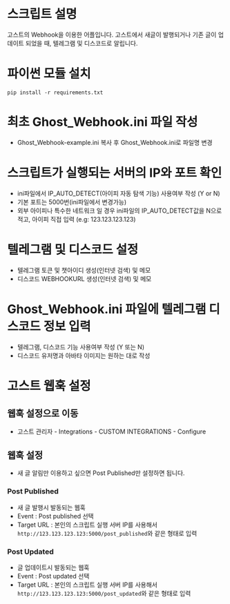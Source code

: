 # 스크립트 설명
고스트의 Webhook을 이용한 어플입니다.
고스트에서 새글이 발행되거나 기존 글이 업데이트 되었을 때, 텔레그램 및 디스코드로 알립니다.

# 파이썬 모듈 설치
```
pip install -r requirements.txt
```

# 최초 Ghost_Webhook.ini 파일 작성
- Ghost_Webhook-example.ini 복사 후 Ghost_Webhook.ini로 파일명 변경

# 스크립트가 실행되는 서버의 IP와 포트 확인
- ini파일에서 IP_AUTO_DETECT(아이피 자동 탐색 기능) 사용여부 작성 (Y or N)
- 기본 포트는 5000번(ini파일에서 변경가능)
- 외부 아이피나 특수한 네트워크 일 경우 ini파일의 IP_AUTO_DETECT값을 N으로 적고, 아이피 직접 입력 (e.g: 123.123.123.123)

# 텔레그램 및 디스코드 설정
- 텔레그램 토큰 및 챗아이디 생성(인터넷 검색) 및 메모
- 디스코드 WEBHOOKURL 생성(인터넷 검색) 및 메모

# Ghost_Webhook.ini 파일에 텔레그램 디스코드 정보 입력
- 텔레그램, 디스코드 기능 사용여부 작성 (Y 또는 N)
- 디스코드 유저명과 아바타 이미지는 원하는 대로 작성

# 고스트 웹훅 설정
## 웹훅 설정으로 이동
- 고스트 관리자 - Integrations - CUSTOM INTEGRATIONS - Configure
## 웹훅 설정
- 새 글 알림만 이용하고 싶으면 Post Published만 설정하면 됩니다.
### Post Published
- 새 글 발행시 발동되는 웹훅
- Event : Post published 선택
- Target URL : 본인의 스크립트 실행 서버 IP를 사용해서 `http://123.123.123.123:5000/post_published`와 같은 형태로 입력
### Post Updated
- 글 업데이트시 발동되는 웹훅
- Event : Post updated 선택
- Target URL : 본인의 스크립트 실행 서버 IP를 사용해서 `http://123.123.123.123:5000/post_updated`와 같은 형태로 입력
